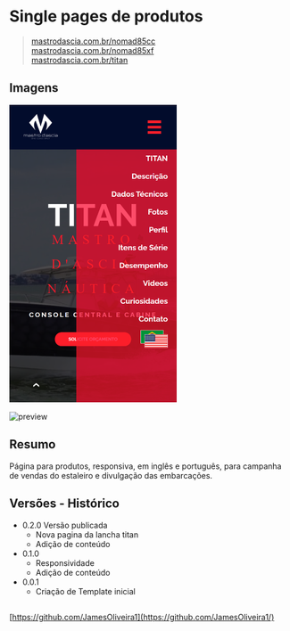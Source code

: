 # Single pages de produtos

> <a href="www.mastrodascia.com.br/nomad85cc">mastrodascia.com.br/nomad85cc</a><br>
> <a href="www.mastrodascia.com.br/nomad85xf">mastrodascia.com.br/nomad85xf</a><br>
> <a href="http://www.mastrodascia.com.br/titan">mastrodascia.com.br/titan</a><br>

## Imagens

  <p>    
  <img src="Shared/01.png" width="300" alt="preview">
  </p>

  <p>    
  <img src="Shared/02.png" width="600" alt="preview">
  </p>

## Resumo

Página para produtos, responsiva, em inglês e português, para campanha de vendas do estaleiro e divulgação das embarcações. 

## Versões - Histórico

* 0.2.0 Versão publicada
    * Nova pagina da lancha titan
    * Adição de conteúdo
* 0.1.0
    * Responsividade
    * Adição de conteúdo
* 0.0.1
    * Criação de Template inicial

## 

[https://github.com/JamesOliveira1](https://github.com/JamesOliveira1/)



